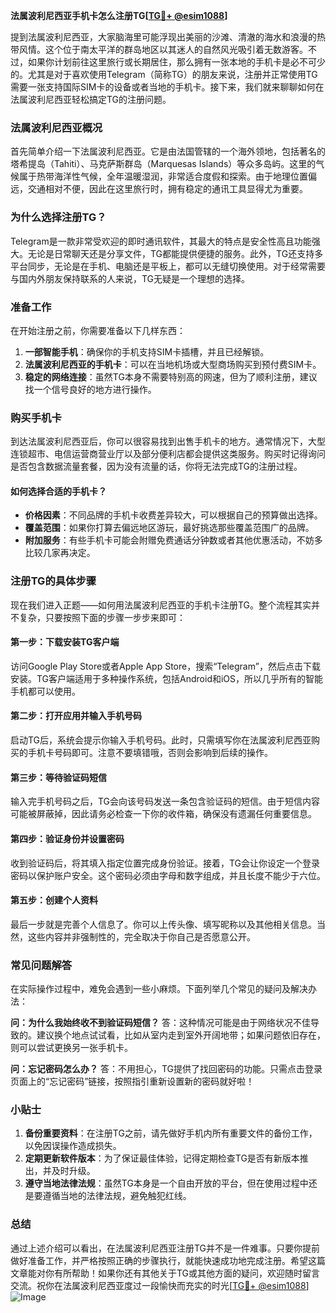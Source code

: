 **法属波利尼西亚手机卡怎么注册TG[[TG💪+ @esim1088](https://t.me/s/esim1088)]**

提到法属波利尼西亚，大家脑海里可能浮现出美丽的沙滩、清澈的海水和浪漫的热带风情。这个位于南太平洋的群岛地区以其迷人的自然风光吸引着无数游客。不过，如果你计划前往这里旅行或长期居住，那么拥有一张本地的手机卡是必不可少的。尤其是对于喜欢使用Telegram（简称TG）的朋友来说，注册并正常使用TG需要一张支持国际SIM卡的设备或者当地的手机卡。接下来，我们就来聊聊如何在法属波利尼西亚轻松搞定TG的注册问题。

### 法属波利尼西亚概况

首先简单介绍一下法属波利尼西亚。它是由法国管辖的一个海外领地，包括著名的塔希提岛（Tahiti）、马克萨斯群岛（Marquesas Islands）等众多岛屿。这里的气候属于热带海洋性气候，全年温暖湿润，非常适合度假和探索。由于地理位置偏远，交通相对不便，因此在这里旅行时，拥有稳定的通讯工具显得尤为重要。

### 为什么选择注册TG？

Telegram是一款非常受欢迎的即时通讯软件，其最大的特点是安全性高且功能强大。无论是日常聊天还是分享文件，TG都能提供便捷的服务。此外，TG还支持多平台同步，无论是在手机、电脑还是平板上，都可以无缝切换使用。对于经常需要与国内外朋友保持联系的人来说，TG无疑是一个理想的选择。

### 准备工作

在开始注册之前，你需要准备以下几样东西：

1. **一部智能手机**：确保你的手机支持SIM卡插槽，并且已经解锁。
2. **法属波利尼西亚的手机卡**：可以在当地机场或大型商场购买到预付费SIM卡。
3. **稳定的网络连接**：虽然TG本身不需要特别高的网速，但为了顺利注册，建议找一个信号良好的地方进行操作。

### 购买手机卡

到达法属波利尼西亚后，你可以很容易找到出售手机卡的地方。通常情况下，大型连锁超市、电信运营商营业厅以及部分便利店都会提供这类服务。购买时记得询问是否包含数据流量套餐，因为没有流量的话，你将无法完成TG的注册过程。

#### 如何选择合适的手机卡？

- **价格因素**：不同品牌的手机卡收费差异较大，可以根据自己的预算做出选择。
- **覆盖范围**：如果你打算去偏远地区游玩，最好挑选那些覆盖范围广的品牌。
- **附加服务**：有些手机卡可能会附赠免费通话分钟数或者其他优惠活动，不妨多比较几家再决定。

### 注册TG的具体步骤

现在我们进入正题——如何用法属波利尼西亚的手机卡注册TG。整个流程其实并不复杂，只要按照下面的步骤一步步来即可：

#### 第一步：下载安装TG客户端

访问Google Play Store或者Apple App Store，搜索“Telegram”，然后点击下载安装。TG客户端适用于多种操作系统，包括Android和iOS，所以几乎所有的智能手机都可以使用。

#### 第二步：打开应用并输入手机号码

启动TG后，系统会提示你输入手机号码。此时，只需填写你在法属波利尼西亚购买的手机卡号码即可。注意不要填错哦，否则会影响到后续的操作。

#### 第三步：等待验证码短信

输入完手机号码之后，TG会向该号码发送一条包含验证码的短信。由于短信内容可能被屏蔽掉，因此请务必检查一下你的收件箱，确保没有遗漏任何重要信息。

#### 第四步：验证身份并设置密码

收到验证码后，将其填入指定位置完成身份验证。接着，TG会让你设定一个登录密码以保护账户安全。这个密码必须由字母和数字组成，并且长度不能少于六位。

#### 第五步：创建个人资料

最后一步就是完善个人信息了。你可以上传头像、填写昵称以及其他相关信息。当然，这些内容并非强制性的，完全取决于你自己是否愿意公开。

### 常见问题解答

在实际操作过程中，难免会遇到一些小麻烦。下面列举几个常见的疑问及解决办法：

**问：为什么我始终收不到验证码短信？**
答：这种情况可能是由于网络状况不佳导致的。建议换个地点试试看，比如从室内走到室外开阔地带；如果问题依旧存在，则可以尝试更换另一张手机卡。

**问：忘记密码怎么办？**
答：不用担心，TG提供了找回密码的功能。只需点击登录页面上的“忘记密码”链接，按照指引重新设置新的密码就好啦！

### 小贴士

1. **备份重要资料**：在注册TG之前，请先做好手机内所有重要文件的备份工作，以免因误操作造成损失。
2. **定期更新软件版本**：为了保证最佳体验，记得定期检查TG是否有新版本推出，并及时升级。
3. **遵守当地法律法规**：虽然TG本身是一个自由开放的平台，但在使用过程中还是要遵循当地的法律法规，避免触犯红线。

### 总结

通过上述介绍可以看出，在法属波利尼西亚注册TG并不是一件难事。只要你提前做好准备工作，并严格按照正确的步骤执行，就能快速成功地完成注册。希望这篇文章能对你有所帮助！如果你还有其他关于TG或其他方面的疑问，欢迎随时留言交流。祝你在法属波利尼西亚度过一段愉快而充实的时光[[TG💪+ @esim1088](https://t.me/s/esim1088)] ![Image](https://i.postimg.cc/4NQfJmqS/Snipaste-2025-05-13-00-14-12.png)